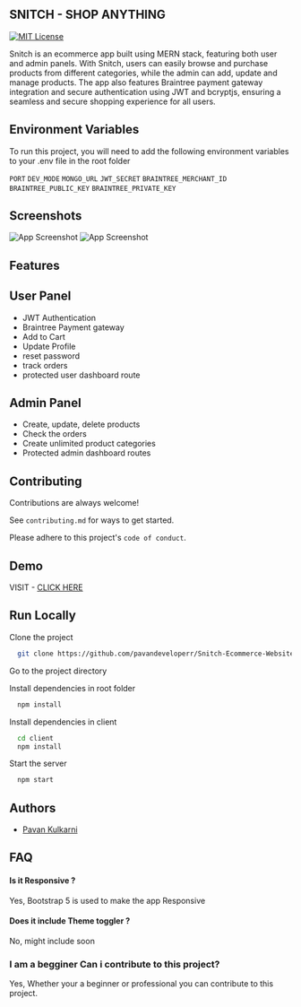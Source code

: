 
## SNITCH - SHOP ANYTHING
[![MIT License](https://img.shields.io/badge/License-MIT-green.svg)](https://github.com/pavandeveloperr/Snitch-Ecommerce-Website/blob/master/LICENSE.md)

Snitch is an ecommerce app built using MERN stack, featuring both user and admin panels. With Snitch, users can easily browse and purchase products from different categories, while the admin can add, update and manage products. The app also features Braintree payment gateway integration and secure authentication using JWT and bcryptjs, ensuring a seamless and secure shopping experience for all users.

## Environment Variables

To run this project, you will need to add the following environment variables to your .env file in the root folder

`PORT` 
`DEV_MODE`
`MONGO_URL`
`JWT_SECRET`
`BRAINTREE_MERCHANT_ID`
`BRAINTREE_PUBLIC_KEY` 
`BRAINTREE_PRIVATE_KEY` 

## Screenshots

![App Screenshot](https://user-images.githubusercontent.com/63870995/234013016-342fe33e-243b-474a-91f3-c2ec5186f09a.png) 
![App Screenshot](https://user-images.githubusercontent.com/63870995/234013230-6bbc1959-d0d9-4dc6-b3cf-cd08e6341334.png)



## Features
## User Panel
- JWT Authentication
- Braintree Payment gateway
- Add to Cart
- Update Profile
- reset password
- track orders
- protected user dashboard route
## Admin Panel
- Create, update, delete products
- Check the orders
- Create unlimited product categories
- Protected admin dashboard routes



## Contributing

Contributions are always welcome!

See `contributing.md` for ways to get started.

Please adhere to this project's `code of conduct`.


## Demo

VISIT - [CLICK HERE](https://enchanting-top-coat-bear.cyclic.app/)


## Run Locally

Clone the project

```bash
  git clone https://github.com/pavandeveloperr/Snitch-Ecommerce-Website.git
```

Go to the project directory

Install dependencies in root folder
```bash
  npm install
```

Install dependencies in client

```bash
  cd client
  npm install
```

Start the server

```bash
  npm start
```


## Authors

- [Pavan Kulkarni](https://www.linkedin.com/in/pavankulkarnii)


## FAQ

#### Is it Responsive ?

Yes, Bootstrap 5 is used to make the app Responsive

#### Does it include Theme toggler ?

No, might include soon

### I am a begginer Can i contribute to this project?
Yes, Whether your a beginner or professional you can contribute to this project.

